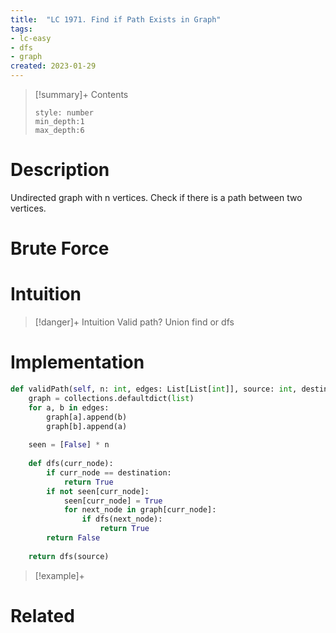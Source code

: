 ```yaml
---
title:  "LC 1971. Find if Path Exists in Graph"
tags:
- lc-easy
- dfs
- graph
created: 2023-01-29
---
```


>[!summary]+ Contents
>```toc
>style: number
>min_depth:1
>max_depth:6
>```

# Description
Undirected graph with n vertices. Check if there is a path between two vertices.
# Brute Force
# Intuition

>[!danger]+ Intuition
>Valid path? Union find or dfs

# Implementation
```python
def validPath(self, n: int, edges: List[List[int]], source: int, destination: int) -> bool:
	graph = collections.defaultdict(list)
	for a, b in edges:
		graph[a].append(b)
		graph[b].append(a)
		
	seen = [False] * n
	
	def dfs(curr_node):
		if curr_node == destination:
			return True
		if not seen[curr_node]:
			seen[curr_node] = True
			for next_node in graph[curr_node]:
				if dfs(next_node):
					return True
		return False
		
	return dfs(source)
```

>[!example]+ 


# Related
